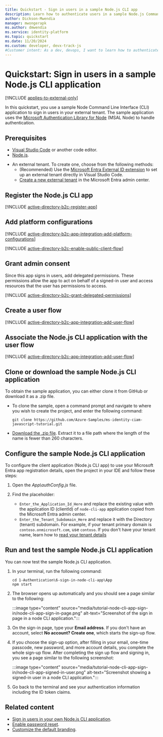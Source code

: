 ```yaml
---
title: Quickstart - Sign in users in a sample Node.js CLI app
description: Learn how to authenticate users in a sample Node.js Command Line Interface (CLI) application in your external tenant 
author: Dickson-Mwendia
manager: mwongerapk
ms.author: dmwendia
ms.service: identity-platform
ms.topic: quickstart
ms.date: 11/20/2024
ms.custom: developer, devx-track-js
#Customer intent: As a dev, devops, I want to learn how to authenticate users in a sample Node.js Command Line Interface (CLI) application in your external tenant
---
```


# Quickstart: Sign in users in a sample Node.js CLI application 

[!INCLUDE [applies-to-external-only](../external-id/includes/applies-to-external-only.md)]

In this quickstart, you use a sample Node Command Line Interface (CLI) application to sign in users in your external tenant. The sample application uses the [Microsoft Authentication Library for Node](/javascript/api/%40azure/msal-node/) (MSAL Node) to handle authentication.  

## Prerequisites

* [Visual Studio Code](https://code.visualstudio.com/download) or another code editor.
* [Node.js](https://nodejs.org).
- An external tenant. To create one, choose from the following methods:
  - (Recommended) Use the [Microsoft Entra External ID extension](https://aka.ms/ciamvscode/samples/marketplace) to set up an external tenant directly in Visual Studio Code.
  - [Create a new external tenant](../external-id/customers/how-to-create-external-tenant-portal.md) in the Microsoft Entra admin center.

## Register the Node.js CLI app

[!INCLUDE [active-directory-b2c-register-app](../external-id/customers/includes/register-app/register-client-app-common.md)] 

## Add platform configurations

[!INCLUDE [active-directory-b2c-app-integration-add-platform-configurations](../external-id/customers/includes/register-app/add-platform-redirect-url-node-cli.md)]

[!INCLUDE [active-directory-b2c-enable-public-client-flow](../external-id/customers/includes/register-app/enable-public-client-flow.md)]  

## Grant admin consent

Since this app signs in users, add delegated permissions. These permissions allow the app to act on behalf of a signed-in user and access resources that the user has permissions to access. 

[!INCLUDE [active-directory-b2c-grant-delegated-permissions](../external-id/customers/includes/register-app/grant-api-permission-sign-in.md)] 

## Create a user flow 

[!INCLUDE [active-directory-b2c-app-integration-add-user-flow](../external-id/customers/includes/configure-user-flow/create-sign-in-sign-out-user-flow.md)] 

## Associate the Node.js CLI application with the user flow

[!INCLUDE [active-directory-b2c-app-integration-add-user-flow](../external-id/customers/includes/configure-user-flow/add-app-user-flow.md)]


## Clone or download the sample Node.js CLI application

To obtain the sample application, you can either clone it from GitHub or download it as a .zip file.

- To clone the sample, open a command prompt and navigate to where you wish to create the project, and enter the following command:

    ```console
    git clone https://github.com/Azure-Samples/ms-identity-ciam-javascript-tutorial.git
    ```

- [Download the .zip file](https://github.com/Azure-Samples/ms-identity-ciam-javascript-tutorial/archive/refs/heads/main.zip). Extract it to a file path where the length of the name is fewer than 260 characters.


## Configure the sample Node.js CLI application 

To configure the client application (Node.js CLI app) to use your Microsoft Entra app registration details, open the project in your IDE and follow these steps:

1. Open the *App\authConfig.js* file.
1. Find the placeholder:

    - `Enter_the_Application_Id_Here` and replace the existing value with the application ID (clientId) of `node-cli-app` application copied from the Microsoft Entra admin center.
    - `Enter_the_Tenant_Subdomain_Here` and replace it with the Directory (tenant) subdomain. For example, if your tenant primary domain is `contoso.onmicrosoft.com`, use `contoso`. If you don't have your tenant name, learn how to [read your tenant details](../external-id/customers/how-to-create-external-tenant-portal.md#get-the-external-tenant-details)

## Run and test the sample Node.js CLI application

You can now test the sample Node.js CLI application.

1. In your terminal, run the following command:

    ```console
    cd 1-Authentication\6-sign-in-node-cli-app\App
    npm start
    ```

1. The browser opens up automatically and you should see a page similar to the following:

     :::image type="content" source="media/tutorial-node-cli-app-sign-in/node-cli-app-sign-in-page.png" alt-text="Screenshot of the sign in page in a node CLI application.":::

1. On the sign-in page, type your **Email address**. If you don't have an account, select **No account? Create one**, which starts the sign-up flow.

1. If you choose the sign-up option, after filling in your email, one-time passcode, new password, and more account details, you complete the whole sign-up flow. After completing the sign up flow and signing in, you see a page similar to the following screenshot:

     :::image type="content" source="media/tutorial-node-cli-app-sign-in/node-cli-app-signed-in-user.png" alt-text="Screenshot showing a signed-in user in a node CLI application.":::

1. Go back to the terminal and see your authentication information including the ID token claims.

## Related content

- [Sign in users in your own Node.js CLI application](../external-id/customers/tutorial-cli-app-node-sign-in-prepare-tenant.md).
- [Enable password reset](../external-id/customers/how-to-enable-password-reset-customers.md).
- [Customize the default branding](../external-id/customers/how-to-customize-branding-customers.md).